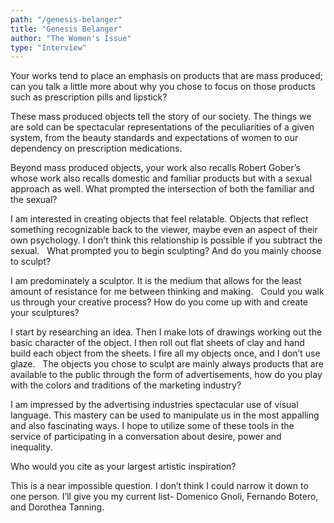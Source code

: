 ```yaml
---
path: "/genesis-belanger"
title: "Genesis Belanger"
author: "The Women's Issue"
type: "Interview"
---
```


Your works tend to place an emphasis on products that are mass produced; can you talk a little more about why you chose to focus on those products such as prescription pills and lipstick?

These mass produced objects tell the story of our society. The things we are sold can be spectacular representations of the peculiarities of a given system, from the beauty standards and expectations of women to our dependency on prescription medications.

Beyond mass produced objects, your work also recalls Robert Gober’s whose work also recalls domestic and familiar products but with a sexual approach as well. What prompted the intersection of both the familiar and the sexual?

I am interested in creating objects that feel relatable. Objects that reflect something recognizable back to the viewer, maybe even an aspect of their own psychology. I don’t think this relationship is possible if you subtract the sexual.  
What prompted you to begin sculpting? And do you mainly choose to sculpt?

I am predominately a sculptor. It is the medium that allows for the least amount of resistance for me between thinking and making.
 
Could you walk us through your creative process? How do you come up with and create your sculptures?

I start by researching an idea. Then I make lots of drawings working out the basic character of the object. I then roll out flat sheets of clay and hand build each object from the sheets. I fire all my objects once, and I don’t use glaze.
 
 The objects you chose to sculpt are mainly always products that are available to the public through the form of advertisements, how do you play with the colors and traditions of the marketing industry?

I am impressed by the advertising industries spectacular use of visual language. This mastery can be used to manipulate us in the most appalling and also fascinating ways.  I hope to utilize some of these tools in the service of participating in a conversation about desire, power and inequality.


 Who would you cite as your largest artistic inspiration?

This is a near impossible question. I don’t think I could narrow it down to one person.  I’ll give you my current list- Domenico Gnoli, Fernando Botero,  and Dorothea Tanning.
